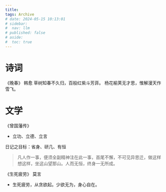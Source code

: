 ```yaml
---
title: 
tags: Archive
# date: 2024-05-15 10:13:01
# sidebar:
#  nav: llm
# published: false
# aside:
#  toc: true
---
```


# 诗词
《晚春》 韩愈
草树知春不久归，百般红紫斗芳菲。
杨花榆荚无才思，惟解漫天作雪飞。


# 文学
《曾国藩传》
- 立功、立德、立言

日记之目标：省身、研几、有恒
> 凡人作一事，便须全副精神注在此一事，首尾不懈，不可见异思迁，做这样想这样，坐这山望那山。人而无恒，终身一无所成。

《生死疲劳》 莫言
- 生死疲劳，从贪欲起。少欲无为，身心自在。